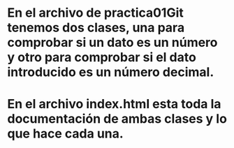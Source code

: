 # En el archivo de practica01Git tenemos dos clases, una para comprobar si un dato es un número y otro para comprobar si el dato introducido es un número decimal.
# En el archivo index.html esta toda la documentación de ambas clases y lo que hace cada una.
